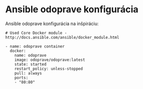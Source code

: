 # Ansible odoprave konfigurácia

Ansible odoprave konfigurácia na inšpiráciu:

```
# Used Core Docker module - http://docs.ansible.com/ansible/docker_module.html

- name: odoprave container
  docker:
    name: odoprave
    image: odoprave/odoprave:latest
    state: started
    restart_policy: unless-stopped
    pull: always
    ports:
    - "80:80" 
```
